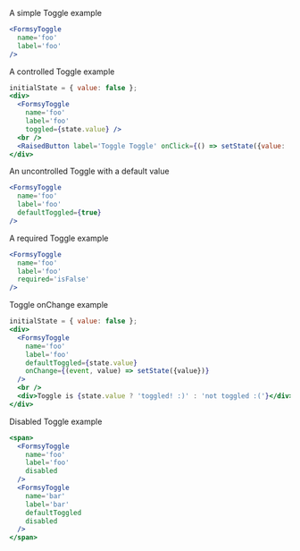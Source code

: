 A simple Toggle example
```jsx
<FormsyToggle
  name='foo'
  label='foo'
/>
```

A controlled Toggle example
```jsx
initialState = { value: false };
<div>
  <FormsyToggle
    name='foo'
    label='foo'
    toggled={state.value} />
  <br />
  <RaisedButton label='Toggle Toggle' onClick={() => setState({value: !state.value})} />
</div>
```

An uncontrolled Toggle with a default value
```jsx
<FormsyToggle
  name='foo'
  label='foo'
  defaultToggled={true}
/>
```

A required Toggle example
```jsx
<FormsyToggle
  name='foo'
  label='foo'
  required='isFalse'
/>
```

Toggle onChange example
```jsx
initialState = { value: false };
<div>
  <FormsyToggle
    name='foo'
    label='foo'
    defaultToggled={state.value}
    onChange={(event, value) => setState({value})}
  />
  <br />
  <div>Toggle is {state.value ? 'toggled! :)' : 'not toggled :('}</div>
</div>
```

Disabled Toggle example
```jsx
<span>
  <FormsyToggle
    name='foo'
    label='foo'
    disabled
  />
  <FormsyToggle
    name='bar'
    label='bar'
    defaultToggled
    disabled
  />
</span>
``` 
